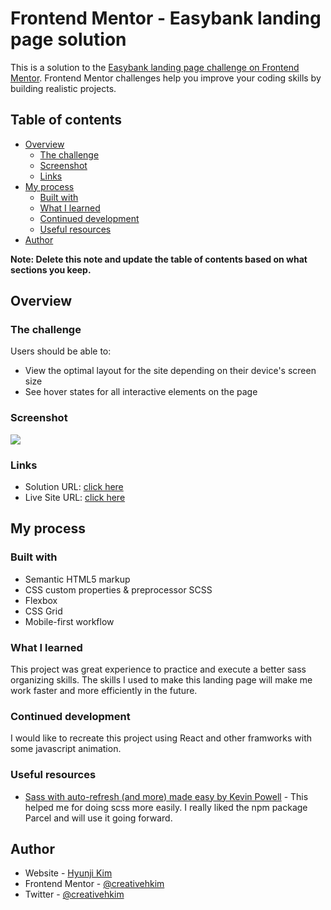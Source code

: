 # Frontend Mentor - Easybank landing page solution

This is a solution to the [Easybank landing page challenge on Frontend Mentor](https://www.frontendmentor.io/challenges/easybank-landing-page-WaUhkoDN). Frontend Mentor challenges help you improve your coding skills by building realistic projects.

## Table of contents

- [Overview](#overview)
  - [The challenge](#the-challenge)
  - [Screenshot](#screenshot)
  - [Links](#links)
- [My process](#my-process)
  - [Built with](#built-with)
  - [What I learned](#what-i-learned)
  - [Continued development](#continued-development)
  - [Useful resources](#useful-resources)
- [Author](#author)

**Note: Delete this note and update the table of contents based on what sections you keep.**

## Overview

### The challenge

Users should be able to:

- View the optimal layout for the site depending on their device's screen size
- See hover states for all interactive elements on the page

### Screenshot

![](./screenshot.jpg)

### Links

- Solution URL: [click here](https://github.com/creativehkim/easybank-landing-page-main)
- Live Site URL: [click here](https://your-live-site-url.com)

## My process

### Built with

- Semantic HTML5 markup
- CSS custom properties & preprocessor SCSS
- Flexbox
- CSS Grid
- Mobile-first workflow

### What I learned

This project was great experience to practice and execute a better sass organizing skills. The skills I used to make this landing page will make me work faster and more efficiently in the future.

### Continued development

I would like to recreate this project using React and other framworks with some javascript animation.

### Useful resources

- [Sass with auto-refresh (and more) made easy by Kevin Powell](https://www.youtube.com/watch?v=wYWf2m_yzBQ) - This helped me for doing scss more easily. I really liked the npm package Parcel and will use it going forward.

## Author

- Website - [Hyunji Kim](https://hyunjikim.dev)
- Frontend Mentor - [@creativehkim](https://www.frontendmentor.io/profile/creativehkim)
- Twitter - [@creativehkim](https://www.twitter.com/creativehkim)
